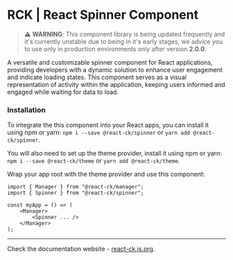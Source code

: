 # RCK | React Spinner Component

> :warning: **WARNING**: This component library is being updated frequently and it's currently unstable due to being in it's early stages, we advice you to use only in production environments only after version **2.0.0**.

A versatile and customizable spinner component for React applications, providing developers with a dynamic solution to enhance user engagement and indicate loading states. This component serves as a visual representation of activity within the application, keeping users informed and engaged while waiting for data to load.

### Installation 

To integrate the this component into your React apps, you can install it using npm or yarn: `npm i --save @react-ck/spinner` or `yarn add @react-ck/spinner`.

You will also need to set up the theme provider, install it using npm or yarn: `npm i --save @react-ck/theme` or `yarn add @react-ck/theme`.

Wrap your app root with the theme provider and use this component:

```tsx
import { Manager } from "@react-ck/manager";
import { Spinner } from "@react-ck/spinner";

const myApp = () => (
    <Manager>
        <Spinner ... />
    </Manager>
);
```

<!-- storybook-ignore -->

---

Check the documentation website - [react-ck.js.org](https://react-ck.js.org).